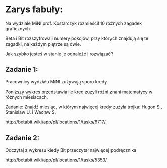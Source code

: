 # Zarys fabuły: 

Na wydziale MiNI prof. Kostarczyk rozmieścił 10 różnych zagadek graficznych. 

Beta i Bit rozszyfrowali numery pokojów, przy których znajdują się te zagadki, na każdym piętrze są dwie.

Jak szybko jesteś w stanie je odnaleźć i rozwiązać?

## Zadanie 1:

Pracownicy wydziału MiNI zużywają sporo kredy. 

Poniższy wykres przedstawia ile kred zużyli różni znani matematycy w różnych miesiacach.

Zadanie: Znajdź miesiąc, w którym najwięcej kredy zużyła trójka: Hugon S., Stanisław U. i Wacław S.

http://betabit.wiki/app/pl/locations/1/tasks/6717/

## Zadanie 2:

Odczytaj z wykresu kiedy Bit przeczytał najwięcej podręcznika

http://betabit.wiki/app/pl/locations/1/tasks/5353/

